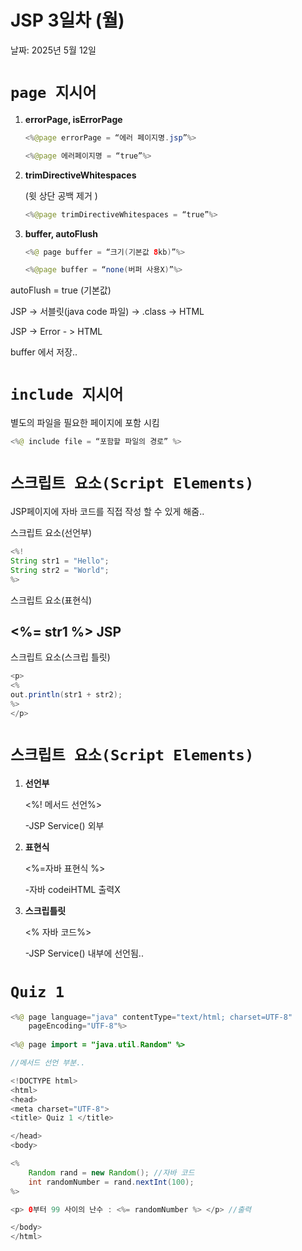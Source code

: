 # JSP 3일차 (월)

날짜: 2025년 5월 12일

# `page 지시어`

1. **errorPage, isErrorPage**
    
    ```java
    <%@page errorPage = “에러 페이지명.jsp”%>
    
    <%@page 에러페이지명 = “true”%>
    ```
    

1. **trimDirectiveWhitespaces**
    
    (윗 상단 공백 제거 )
    
    ```java
    <%@page trimDirectiveWhitespaces = “true”%>
    ```
    
2. **buffer, autoFlush**
    
    ```java
    <%@ page buffer = “크기(기본값 8kb)”%>
    
    <%@page buffer = “none(버퍼 사용X)”%>
    ```
    

autoFlush = true (기본값)

JSP → 서블릿(java code 파일) → .class → HTML

JSP → Error - > HTML

buffer 에서 저장..

# `include 지시어`

별도의 파일을 필요한 페이지에 포함 시킴

```java
<%@ include file = “포함할 파일의 경로” %>
```

# `스크립트 요소(Script Elements)`

JSP페이지에 자바 코드를 직접 작성 할 수 있게 해줌..

스크립트 요소(선언부)

```java
<%!
String str1 = "Hello";
String str2 = "World";
%>
```

스크립트 요소(표현식)

<body>

<h2><%= str1 %> JSP</h2>

스크립트 요소(스크립 틀릿)

```java
<p>
<%
out.println(str1 + str2);
%>
</p>
```

# `스크립트 요소(Script Elements)`

1. **선언부** 
    
    <%! 메서드 선언%>
    
    -JSP Service() 외부
    

1. **표현식**
    
    <%=자바 표현식 %>
    
    -자바 codeiHTML 출력X
    
2. **스크립틀릿**
    
    <% 자바 코드%>
    
    -JSP Service() 내부에 선언됨..
    

# `Quiz 1`

```java
<%@ page language="java" contentType="text/html; charset=UTF-8"
    pageEncoding="UTF-8"%>
    
<%@ page import = "java.util.Random" %> 

//메서드 선언 부분..

<!DOCTYPE html>
<html>
<head>
<meta charset="UTF-8">
<title> Quiz 1 </title>

</head>
<body>

<%
	Random rand = new Random(); //자바 코드
	int randomNumber = rand.nextInt(100); 
%>

<p> 0부터 99 사이의 난수 : <%= randomNumber %> </p> //출력

</body>
</html>
```
